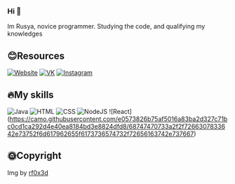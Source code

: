 ### Hi 👋
Im Rusya, novice programmer. Studying the code, and qualifying my knowledges



## 😊Resources
  [![Website](https://rf0x3d.su/maybe_assets/globe_outline_28.svg)](https://rusyaaaa.github.io/)
  [![VK](https://rf0x3d.su/maybe_assets/logo_vk_outline_28.svg)](https://vk.com/rusyap7ay3r)
  [![Instagram](https://rf0x3d.su/maybe_assets/story_outline_28.svg)](https://www.instagram.com/rusyap7ay3r/)



## 🔥My skills
![Java](https://rf0x3d.su/maybe_assets/language-java.svg)
![HTML](https://rf0x3d.su/maybe_assets/language-html5.svg)
![CSS](https://rf0x3d.su/maybe_assets/language-css3.svg)
![NodeJS](https://rf0x3d.su/maybe_assets/nodejs.svg)
![React] (https://camo.githubusercontent.com/e0573826b75af5016a83ba2d327c71bc0cd1ca292d4e40ea8184bd3e8824dfd8/68747470733a2f2f7266307833642e73752f6d617962655f6173736574732f72656163742e737667)

## 🌞Copyright
Img by [rf0x3d](https://github.com/rfoxxxy)
